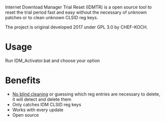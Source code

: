 Internet Download Manager Trial Reset (IDMTR) is a open source tool to reset the trial period fast and easy without the necessary of unknown patches or to clean unknown CLSID reg keys.


The project is original developed 2017 under GPL 3.0 by CHEF-KOCH. 



Usage
=========

Run IDM_Activator.bat and choose your option



Benefits
=========

* [No blind cleaning](https://gist.github.com/CHEF-KOCH/652efc945b53ba1d4a6725f63016c586) or guessing which reg entries are necessary to delete, it will detect and delete them 
* Only catches IDM CLSID reg keys
* Works with every update
* Open source